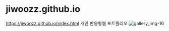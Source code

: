 # jiwoozz.github.io


https://jiwoozz.github.io/index.html
개인 반응형웹 포트폴리오
![gallery_img-16](https://user-images.githubusercontent.com/124217541/231062203-edce4295-c786-41a2-aa19-417e20aa0a99.jpg)
